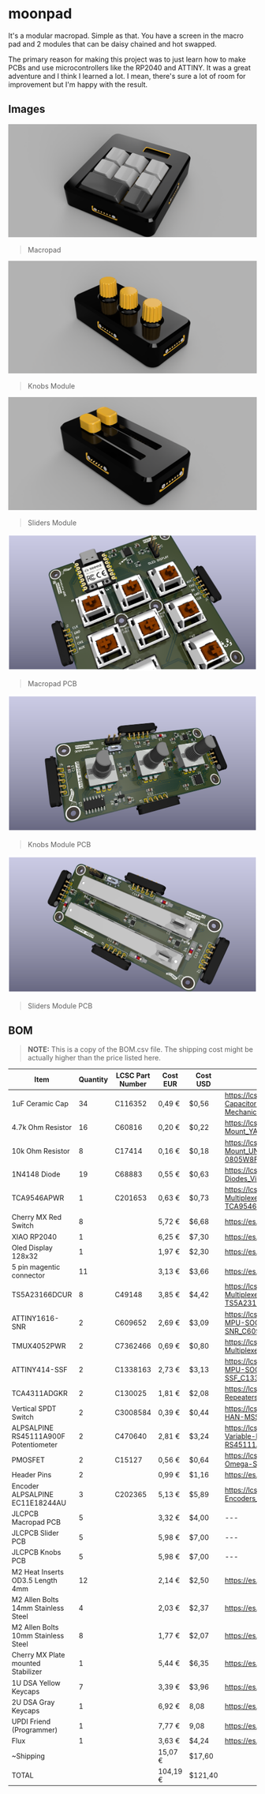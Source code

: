 # moonpad

It's a modular macropad. Simple as that. You have a screen in the macro pad and 2 modules that can be daisy chained and hot swapped.

The primary reason for making this project was to just learn how to make PCBs and use microcontrollers like the RP2040 and ATTINY. It was a great adventure and I think I learned a lot. I mean, there's sure a lot of room for improvement but I'm happy with the result.

## Images

![Final Macropad Render](.github/images/9.png)
> Macropad

![Final Knobs Module Render](.github/images/10.png)
> Knobs Module

![Final Sliders Module Render](.github/images/11.png)
> Sliders Module

![Final Macropad PCB Layout](.github/images/2.png)
> Macropad PCB

![Final Knobs Module PCB Layout](.github/images/3.png)
> Knobs Module PCB

![Final Sliders Module PCB Layout](.github/images/4.png)
> Sliders Module PCB

## BOM

> **NOTE:** This is a copy of the BOM.csv file. The shipping cost might be actually higher than the price listed here.

| Item | Quantity | LCSC Part Number | Cost EUR | Cost USD | Link |
|---|---|---|---|---|---|
| 1uF Ceramic Cap | 34 | C116352 | 0,49 € | $0,56 | <https://lcsc.com/product-detail/Multilayer-Ceramic-Capacitors-MLCC-SMD-SMT_Samsung-Electro-Mechanics-CL21B105KAFNNNE_C116352.html> |
| 4.7k Ohm Resistor | 16 | C60816 | 0,20 € | $0,22 | <https://lcsc.com/product-detail/Chip-Resistor-Surface-Mount_YAGEO-RC0805FR-074K7L_C60816.html> |
| 10k Ohm Resistor | 8 | C17414 | 0,16 € | $0,18 | <https://lcsc.com/product-detail/Chip-Resistor-Surface-Mount_UNI-ROYAL-Uniroyal-Elec-0805W8F1002T5E_C17414.html> |
| 1N4148 Diode | 19 | C68883 | 0,55 € | $0,63 | <https://lcsc.com/product-detail/Switching-Diodes_Vishay-Intertech-LL4148-GS08_C68883.html> |
| TCA9546APWR | 1 | C201653 | 0,63 € | $0,73 | <https://lcsc.com/product-detail/Signal-Switches-Multiplexers-Decoders_TI-TCA9546APWR_C201653.html> |
| Cherry MX Red Switch | 8 |  | 5,72 € | $6,68 | <https://es.aliexpress.com/item/1005006255961111.html> |
| XIAO RP2040 | 1 |  | 6,25 € | $7,30 | <https://es.aliexpress.com/item/1005004459618789.html> |
| Oled Display 128x32 | 1 |  | 1,97 € | $2,30 | <https://es.aliexpress.com/item/1005008640132638.html> |
| 5 pin magentic connector | 11 |  | 3,13 € | $3,66 | <https://es.aliexpress.com/item/1005006531774076.html> |
| TS5A23166DCUR | 8 | C49148 | 3,85 € | $4,42 | <https://lcsc.com/product-detail/Analog-Switches-Multiplexers_Texas-Instruments-TS5A23166DCUR_C49148.html> |
| ATTINY1616-SNR | 2 | C609652 | 2,69 € | $3,09 | <https://lcsc.com/product-detail/Microcontrollers-MCU-MPU-SOC_Microchip-Tech-ATTINY1616-SNR_C609652.html> |
| TMUX4052PWR | 2 | C7362466 | 0,69 € | $0,80 | <https://lcsc.com/product-detail/Analog-Switches-Multiplexers_TI-TMUX4052PWR_C7362466.html> |
| ATTINY414-SSF | 2 | C1338163 | 2,73 € | $3,13 | <https://lcsc.com/product-detail/Microcontrollers-MCU-MPU-SOC_Microchip-Tech-ATTINY414-SSF_C1338163.html> |
| TCA4311ADGKR | 2 | C130025 | 1,81 € | $2,08 | <https://lcsc.com/product-detail/Signal-Buffers-Repeaters-Splitters_TI-TCA4311ADGKR_C130025.html> |
| Vertical SPDT Switch | 2 | C3008584 | 0,39 € | $0,44 | <https://lcsc.com/product-detail/Slide-Switches_SHOU-HAN-MSS12C02LS-HB2-0_C3008584.html> |
| ALPSALPINE RS45111A900F Potentiometer | 2 | C470640 | 2,81 € | $3,24 | <https://lcsc.com/product-detail/Potentiometers-Variable-Resistors_ALPSALPINE-RS45111A900F_C470640.html> |
| PMOSFET | 2 | C15127 | 0,56 € | $0,64 | <https://lcsc.com/product-detail/MOSFETs_Alpha-Omega-Semicon-AO3401A_C15127.html> |
| Header Pins | 2 |  | 0,99 € | $1,16 | <https://es.aliexpress.com/item/4000873858801.html> |
| Encoder ALPSALPINE EC11E18244AU | 3 | C202365 | 5,13 € | $5,89 | <https://lcsc.com/product-detail/Rotary-Encoders_ALPSALPINE-EC11E18244AU_C202365.html> |
| JLCPCB Macropad PCB | 5 |  | 3,32 € | $4,00 | --- |
| JLCPCB Slider PCB | 5 |  | 5,98 € | $7,00 | --- |
| JLCPCB Knobs PCB | 5 |  | 5,98 € | $7,00 | --- |
| M2 Heat Inserts OD3.5 Length 4mm | 12 |  | 2,14 € | $2,50 | <https://es.aliexpress.com/item/1005003582355741.html> |
| M2 Allen Bolts 14mm Stainless Steel | 4 |  | 2,03 € | $2,37 | <https://es.aliexpress.com/item/32810872544.html> |
| M2 Allen Bolts 10mm Stainless Steel | 8 |  | 1,77 € | $2,07 | <https://es.aliexpress.com/item/32810872544.html> |
| Cherry MX Plate mounted Stabilizer | 1 |  | 5,44 € | $6,35 | <https://es.aliexpress.com/item/1005001831944910.html> |
| 1U DSA Yellow Keycaps | 7 |  | 3,39 € | $3,96 | <https://es.aliexpress.com/item/1005002906017844.html> |
| 2U DSA Gray Keycaps | 1 |  | 6,92 € | 8,08 | <https://es.aliexpress.com/item/4001241957677.html> |
| UPDI Friend (Programmer) | 1 |  | 7,77 € | 9,08 | <https://es.aliexpress.com/item/1005007180681621.html> |
| Flux | 1 |  | 3,63 € | $4,24 | <https://es.aliexpress.com/item/1005006982454206.html> |
| ~Shipping |  |  | 15,07 € | $17,60 |  |
| TOTAL |  |  | 104,19 € | $121,40 |  |
